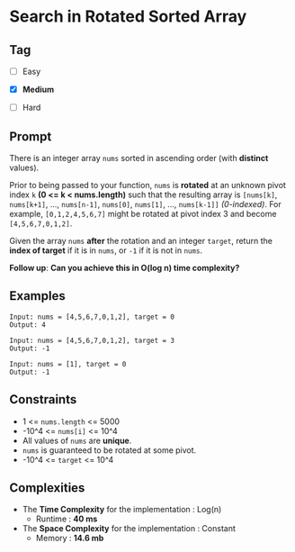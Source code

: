# Search in Rotated Sorted Array
## Tag
- [ ] Easy  
- [x] **Medium**  
- [ ] Hard  
  

## Prompt
There is an integer array `nums` sorted in ascending order (with **distinct** values).  
  
Prior to being passed to your function, `nums` is **rotated** at an unknown pivot index `k` **(0 <= k < nums.length)** such that the resulting array is `[nums[k]`, `nums[k+1]`, ..., `nums[n-1]`, `nums[0]`, `nums[1]`, ..., `nums[k-1]]` *(0-indexed)*. For example, `[0,1,2,4,5,6,7]` might be rotated at pivot index 3 and become `[4,5,6,7,0,1,2]`.  
  
Given the array `nums` **after** the rotation and an integer `target`, return the **index of target** if it is in `nums`, or `-1` if it is not in `nums`.  
  
**Follow up**: **Can you achieve this in O(log n) time complexity?**  
  
## Examples
```
Input: nums = [4,5,6,7,0,1,2], target = 0
Output: 4
```
```
Input: nums = [4,5,6,7,0,1,2], target = 3
Output: -1
```
```
Input: nums = [1], target = 0
Output: -1
```
  
## Constraints
* 1 <= `nums.length` <= 5000
* -10^4 <= `nums[i]` <= 10^4
* All values of `nums` are **unique**.
* `nums` is guaranteed to be rotated at some pivot.
* -10^4 <= `target` <= 10^4
  
## Complexities
* The **Time Complexity** for the implementation : Log(n)
  * Runtime : **40 ms**  
* The **Space Complexity** for the implementation : Constant
  * Memory : **14.6 mb**